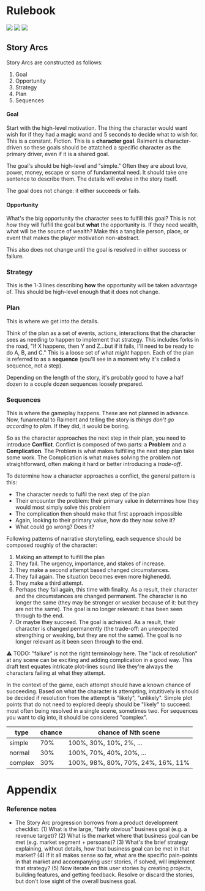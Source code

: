 # Rulebook

![](https://img.shields.io/badge/status-placeholder-930) 
![](https://img.shields.io/badge/version-v0.1.0-930)
[![](https://img.shields.io/badge/feedback-welcome!-1a1)](https://github.com/raiment-studios/monorepo/discussions)

## Story Arcs

Story Arcs are constructed as follows:

1. Goal
2. Opportunity
3. Strategy
4. Plan
5. Sequences

#### Goal

Start with the high-level motivation. The thing the character would want wish for if they had a magic wand and 5 seconds to decide what to wish for. This is a constant. Fiction. This is a **character goal**.   Raiment is character-driven so these goals should be attatched a specific character as the primary driver, even if it is a shared goal.

The goal's should be high-level and "simple." Often they are about love, power, money, escape or some of fundamental need. It should take one sentence to describe them.  The details will evolve in the story itself.

The goal does not change: it either succeeds or fails.

#### Opportunity

What's the big opportunity the character sees to fulfill this goal? This is not _how_ they will fulfill the goal but **what** the opportunity is. If they need wealth, what will be the source of wealth? Make this a tangible person, place, or event that makes the player motivation non-abstract.

This also does not change until the goal is resolved in either success or failure.

### Strategy

This is the 1-3 lines describing **how** the opportunity will be taken advantage of.  This should be high-level enough that it does not change.

### Plan

This is where we get into the details.  

Think of the plan as a set of events, actions, interactions that the character sees as needing to happen to implement that strategy.  This includes forks in the road, "If X happens, then Y and Z...but if it fails, I'll need to be ready to do A, B, and C."  This is a loose set of what _might_ happen.  Each of the plan is referred to as a **sequence** (you'll see in a moment why it's called a sequence, not a step).

Depending on the length of the story, it's probably good to have a half dozen to a couple dozen sequences loosely prepared.

### Sequences

This is where the gameplay happens. These are not planned in advance.  Now, funamental to Raiment and telling the story is _things don't go according to plan_.  If they did, it would be boring.

So as the character approaches the next step in their plan, you need to introduce **Conflict**.  Conflict is composed of two parts: a **Problem** and a **Complication**.  The Problem is what makes fulfilling the next step plan take some work. The Complication is what makes solving the problem not straightforward, often making it hard or better introducing a _trade-off_. 

To determine how a character approaches a conflict, the general pattern is this:

* The character _needs_ to fulfil the next step of the plan
* Their encounter the problem: their primary value in determines how they would most simply solve this problem
* The complication then should make that first approach impossible
* Again, looking to their primary value, how do they now solve it?
* What could go wrong? Does it?

Following patterns of narrative storytelling, each sequence should be composed roughly of the character:

1. Making an attempt to fuifill the plan
2. They fail. The urgency, importance, and stakes of increase.
3. They make a second attempt based changed circumstances.
4. They fail again. The situation becomes even more highenedd.
5. They make a third attempt.
6. Perhaps they fail again, this time with finality. As a result, their character and the circumstances are changed permanent. The character is no longer the same (they may be stronger or weaker because of it: but they are not the same).  The goal is no longer relevant: it has been seen through to the end.
7. Or maybe they succeed. The goal is acheived. As a result, their character is changed permanently (the trade-off: an unexpected strengthing or weaking, but they are not the same).  The goal is no longer relevant as it been seen through to the end.

⚠️ TODO: "failure" is not the right terminology here. The "lack of resolution" at any scene can be exciting and adding complication in a good way. This draft text equates intricate plot-lines sound like they're always the characters failing at what they attempt.

In the context of the game, each attempt should have a known chance of succeeding. Based on what the character is attempting, intutitively is should be decided if resolution from the attempt is "likely", "unlikely".  Simple plot points that do not need to explored deeply should be "likely" to succeed: most often being resolved in a single scene, sometimes two. For sequences you want to dig into, it should be considered "complex".

| type | chance | chance of Nth scene |
| ---- | ----- |  -- |
| simple | 70% | 100%, 30%, 10%, 2%, ...|
| normal | 30% | 100%, 70%, 40%, 20%, ...  |
| complex | 30% | 100%, 98%, 80%, 70%, 24%, 16%, 11% |


# Appendix


### Reference notes
* The Story Arc progression borrows from a product development checklist: (1) What is the large, "fairly obvious" business goal (e.g. a revenue target)? (2) What is the market where that business goal can be met (e.g. market segment + persoans)? (3) What's the brief strategy explaining, without details, how that business goal can be met in that market? (4) If it all makes sense so far, what are the specific pain-points in that market and accompanying user stories, if solved, will implement that strategy? (5) Now iterate on this user stories by creating projects, building features, and getting feedback. Resolve or discard the stories, but don't lose sight of the overall business goal.